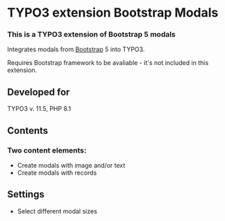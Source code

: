 # TYPO3 extension Bootstrap Modals

### This is a TYPO3 extension of Bootstrap 5 modals
Integrates modals from [Bootstrap](https://getbootstrap.com/  "Bootstrap") 5 into TYPO3.

Requires Bootstrap framework to be avaliable - it's not included in this extension.

## Developed for
TYPO3 v. 11.5, PHP 8.1

## Contents
### Two content elements:
* Create modals with image and/or text
* Create modals with records

## Settings
* Select different modal sizes
